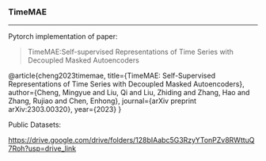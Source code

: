 ### TimeMAE

---

Pytorch implementation of paper:

> TimeMAE:Self-supervised Representations of Time Series with Decoupled Masked Autoencoders

@article{cheng2023timemae,
  title={TimeMAE: Self-Supervised Representations of Time Series with Decoupled Masked Autoencoders},
  author={Cheng, Mingyue and Liu, Qi and Liu, Zhiding and Zhang, Hao and Zhang, Rujiao and Chen, Enhong},
  journal={arXiv preprint arXiv:2303.00320},
  year={2023}
}

Public Datasets:

https://drive.google.com/drive/folders/128bIAabc5G3RzyYTonPZv8RWttuQ7Roh?usp=drive_link
